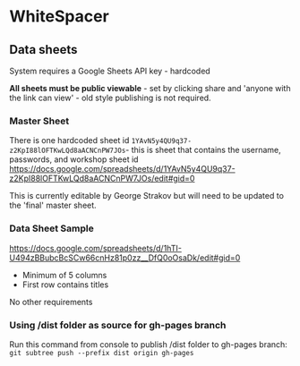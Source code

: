 # WhiteSpacer

## Data sheets

System requires a Google Sheets API key - hardcoded

**All sheets must be public viewable** - set by clicking share and 'anyone with the link can view' - old style publishing is not required.

### Master Sheet
There is one hardcoded sheet id `1YAvN5y4QU9q37-z2KpI88lOFTKwLQd8aACNCnPW7JOs`- this is sheet that contains the username, passwords, and workshop sheet id
https://docs.google.com/spreadsheets/d/1YAvN5y4QU9q37-z2KpI88lOFTKwLQd8aACNCnPW7JOs/edit#gid=0

This is currently editable by George Strakov but will need to be updated to the 'final' master sheet.

### Data Sheet Sample
https://docs.google.com/spreadsheets/d/1hTI-U494zBBubcBcSCw66cnHz81p0zz__DfQ0oOsaDk/edit#gid=0

* Minimum of 5 columns
* First row contains titles

No other requirements




### Using /dist folder as source for gh-pages branch
Run this command from console to publish /dist folder to gh-pages branch:
`git subtree push --prefix dist origin gh-pages`
